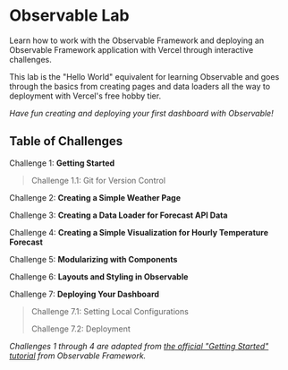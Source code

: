 <h1>Observable Lab</h1>
Learn how to work with the Observable Framework and deploying an Observable Framework application with Vercel through interactive challenges.

This lab is the "Hello World" equivalent for learning Observable and goes through the basics from creating pages and data loaders all the way to deployment with Vercel's free hobby tier.

*Have fun creating and deploying your first dashboard with Observable!*

<h2>Table of Challenges</h2>

Challenge 1: **Getting Started**
> Challenge 1.1: Git for Version Control

Challenge 2: **Creating a Simple Weather Page**

Challenge 3: **Creating a Data Loader for Forecast API Data**

Challenge 4: **Creating a Simple Visualization for Hourly Temperature Forecast**

Challenge 5: **Modularizing with Components**

Challenge 6: **Layouts and Styling in Observable**

Challenge 7: **Deploying Your Dashboard**
> Challenge 7.1: Setting Local Configurations
> 
> Challenge 7.2: Deployment


*Challenges 1 through 4 are adapted from [the official "Getting Started" tutorial](https://observablehq.com/framework/getting-started) from Observable Framework.*